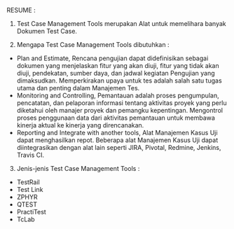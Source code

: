 RESUME : 

1. Test Case Management Tools merupakan Alat untuk memelihara banyak Dokumen Test Case. 

2. Mengapa Test Case Management Tools dibutuhkan :
- Plan and Estimate, Rencana pengujian dapat didefinisikan sebagai dokumen yang menjelaskan fitur yang akan diuji, fitur yang tidak akan diuji, pendekatan, sumber daya, dan jadwal kegiatan Pengujian yang dimaksudkan.
Memperkirakan upaya untuk tes adalah salah satu tugas utama dan penting dalam Manajemen Tes.
- Monitoring and Controlling, Pemantauan adalah proses pengumpulan, pencatatan, dan pelaporan informasi tentang aktivitas proyek yang perlu diketahui oleh manajer proyek dan pemangku kepentingan.
Mengontrol proses penggunaan data dari aktivitas pemantauan untuk membawa kinerja aktual ke kinerja yang direncanakan.
- Reporting and Integrate with another tools, Alat Manajemen Kasus Uji dapat menghasilkan repot.
Beberapa alat Manajemen Kasus Uji dapat diintegrasikan dengan alat lain seperti JIRA, Pivotal, Redmine, Jenkins, Travis CI.

3. Jenis-jenis Test Case Management Tools :
- TestRail
- Test Link 
- ZPHYR
- QTEST
- PractiTest
- TcLab
